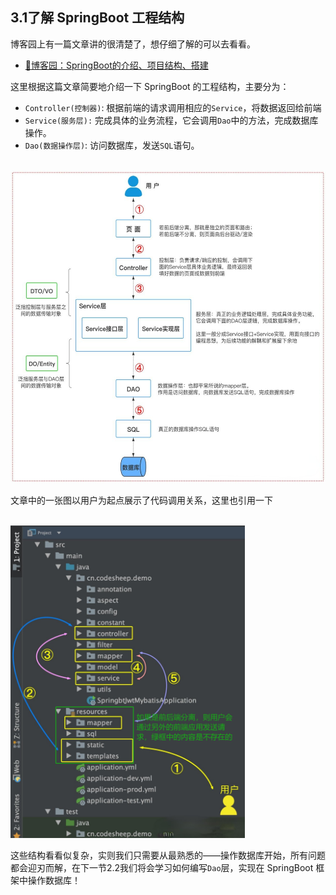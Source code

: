 ## 3.1了解 SpringBoot 工程结构
博客园上有一篇文章讲的很清楚了，想仔细了解的可以去看看。
</br>
 - [📖博客园：SpringBoot的介绍、项目结构、搭建 ](https://www.cnblogs.com/saowei/p/15815310.html)
  
这里根据这篇文章简要地介绍一下 SpringBoot 的工程结构，主要分为：
 - `Controller(控制器)`: 根据前端的请求调用相应的`Service`，将数据返回给前端
-  `Service(服务层):` 完成具体的业务流程，它会调用`Dao`中的方法，完成数据库操作。
 - `Dao(数据操作层)`: 访问数据库，发送`SQL`语句。
  
</br>
<img src="./images/visio_struct.png" height=500></img>
</br>

文章中的一张图以用户为起点展示了代码调用关系，这里也引用一下

</br>
<img src="./images/call_turn.png" height=500></img>
</br>

这些结构看看似复杂，实则我们只需要从最熟悉的——操作数据库开始，所有问题都会迎刃而解，在下一节2.2我们将会学习如何编写`Dao`层，实现在 SpringBoot 框架中操作数据库！
